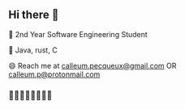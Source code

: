 ## Hi there 👋

🌱 2nd Year Software Engineering Student 

💬 Java, rust, C

😄 Reach me at calleum.pecqueux@gmail.com OR calleum.p@protonmail.com
<!--
**cpecq/cpecq** is a ✨ _special_ ✨ repository because its `README.md` (this file) appears on your GitHub profile.

Here are some ideas to get you started:

- 🔭 I’m currently working on ...
-  I’m currently learning ...
- 👯 I’m  ...
-  I’m looking for help with ...
-  Ask me about ...
- 📫 How to reach me: ...
-  Pronouns: ...
- ⚡ Fun fact: ...
-->
### 🐒🐒🐒🐒🐒🐒🐒🐒
